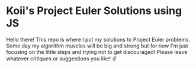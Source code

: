 # Koii's Project Euler Solutions using JS

Hello there! This repo is where I put my solutions to Project Euler problems. Some day my algorithm muscles will be big and strong but for now I'm just focusing on the little steps and trying not to get discouraged! Please leave whatever critiques or suggestions you like! :v:
